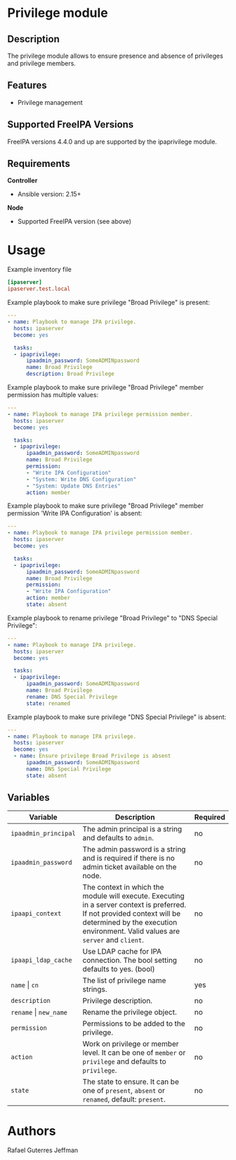 Privilege module
================

Description
-----------

The privilege module allows to ensure presence and absence of privileges and privilege members.

Features
--------

* Privilege management


Supported FreeIPA Versions
--------------------------

FreeIPA versions 4.4.0 and up are supported by the ipaprivilege module.


Requirements
------------

**Controller**
* Ansible version: 2.15+

**Node**
* Supported FreeIPA version (see above)


Usage
=====

Example inventory file

```ini
[ipaserver]
ipaserver.test.local
```


Example playbook to make sure privilege "Broad Privilege" is present:

```yaml
---
- name: Playbook to manage IPA privilege.
  hosts: ipaserver
  become: yes

  tasks:
  - ipaprivilege:
      ipaadmin_password: SomeADMINpassword
      name: Broad Privilege
      description: Broad Privilege
```

Example playbook to make sure privilege "Broad Privilege" member permission has multiple values:

```yaml
---
- name: Playbook to manage IPA privilege permission member.
  hosts: ipaserver
  become: yes

  tasks:
  - ipaprivilege:
      ipaadmin_password: SomeADMINpassword
      name: Broad Privilege
      permission:
      - "Write IPA Configuration"
      - "System: Write DNS Configuration"
      - "System: Update DNS Entries"
      action: member
```


Example playbook to make sure privilege "Broad Privilege" member permission 'Write IPA Configuration' is absent:


```yaml
---
- name: Playbook to manage IPA privilege permission member.
  hosts: ipaserver
  become: yes

  tasks:
  - ipaprivilege:
      ipaadmin_password: SomeADMINpassword
      name: Broad Privilege
      permission:
      - "Write IPA Configuration"
      action: member
      state: absent
```

Example playbook to rename privilege "Broad Privilege" to "DNS Special Privilege":

```yaml
---
- name: Playbook to manage IPA privilege.
  hosts: ipaserver
  become: yes

  tasks:
  - ipaprivilege:
      ipaadmin_password: SomeADMINpassword
      name: Broad Privilege
      rename: DNS Special Privilege
      state: renamed
```

Example playbook to make sure privilege "DNS Special Privilege" is absent:

```yaml
---
- name: Playbook to manage IPA privilege.
  hosts: ipaserver
  become: yes
  - name: Ensure privilege Broad Privilege is absent
      ipaadmin_password: SomeADMINpassword
      name: DNS Special Privilege
      state: absent
```


Variables
---------

Variable | Description | Required
-------- | ----------- | --------
`ipaadmin_principal` | The admin principal is a string and defaults to `admin`. | no
`ipaadmin_password` | The admin password is a string and is required if there is no admin ticket available on the node. | no
`ipaapi_context` | The context in which the module will execute. Executing in a server context is preferred. If not provided context will be determined by the execution environment. Valid values are `server` and `client`. | no
`ipaapi_ldap_cache` | Use LDAP cache for IPA connection. The bool setting defaults to yes. (bool) | no
`name` \| `cn` | The list of privilege name strings. | yes
`description` | Privilege description. | no
`rename` \| `new_name` | Rename the privilege object. | no
`permission` | Permissions to be added to the privilege. | no
`action` | Work on privilege or member level. It can be one of `member` or `privilege` and defaults to `privilege`. | no
`state` | The state to ensure. It can be one of `present`, `absent` or `renamed`, default: `present`. | no


Authors
=======

Rafael Guterres Jeffman
